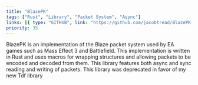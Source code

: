 ```yaml
---
title: "BlazePK"
tags: ["Rust", "Library", "Packet System", "Async"]
links: [{ type: "GITHUB", link: "https://github.com/jacobtread/BlazePK-rs" }]
priority: 35
---
```


BlazePK is an implementation of the Blaze packet system used by EA games such as Mass Effect 3 and Battlefield. This implementation is written in Rust and uses macros for wrapping structures and allowing packets to be encoded and decoded from them. This library features both async and sync reading and writing of packets. This library was deprecated in favor of my new Tdf library

